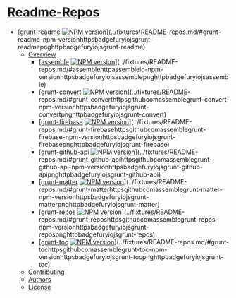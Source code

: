 # [Readme-Repos](../fixtures/README-repos.md)

* [grunt-readme [![NPM version](https://badge.fury.io/js/grunt-readme.png)](http://badge.fury.io/js/grunt-readme)](../fixtures/README-repos.md/#grunt-readme-npm-versionhttpsbadgefuryiojsgrunt-readmepnghttpbadgefuryiojsgrunt-readme)
  * [Overview](../fixtures/README-repos.md/#overview)
    * [[assemble](http://assemble.io) [![NPM version](https://badge.fury.io/js/assemble.png)](http://badge.fury.io/js/assemble)](../fixtures/README-repos.md/#assemblehttpassembleio-npm-versionhttpsbadgefuryiojsassemblepnghttpbadgefuryiojsassemble)
    * [[grunt-convert](https://github.com/assemble/grunt-convert) [![NPM version](https://badge.fury.io/js/grunt-convert.png)](http://badge.fury.io/js/grunt-convert)](../fixtures/README-repos.md/#grunt-converthttpsgithubcomassemblegrunt-convert-npm-versionhttpsbadgefuryiojsgrunt-convertpnghttpbadgefuryiojsgrunt-convert)
    * [[grunt-firebase](https://github.com/assemble/grunt-firebase) [![NPM version](https://badge.fury.io/js/grunt-firebase.png)](http://badge.fury.io/js/grunt-firebase)](../fixtures/README-repos.md/#grunt-firebasehttpsgithubcomassemblegrunt-firebase-npm-versionhttpsbadgefuryiojsgrunt-firebasepnghttpbadgefuryiojsgrunt-firebase)
    * [[grunt-github-api](https://github.com/assemble/grunt-github-api) [![NPM version](https://badge.fury.io/js/grunt-github-api.png)](http://badge.fury.io/js/grunt-github-api)](../fixtures/README-repos.md/#grunt-github-apihttpsgithubcomassemblegrunt-github-api-npm-versionhttpsbadgefuryiojsgrunt-github-apipnghttpbadgefuryiojsgrunt-github-api)
    * [[grunt-matter](https://github.com/assemble/grunt-matter) [![NPM version](https://badge.fury.io/js/grunt-matter.png)](http://badge.fury.io/js/grunt-matter)](../fixtures/README-repos.md/#grunt-matterhttpsgithubcomassemblegrunt-matter-npm-versionhttpsbadgefuryiojsgrunt-matterpnghttpbadgefuryiojsgrunt-matter)
    * [[grunt-repos](https://github.com/assemble/grunt-repos) [![NPM version](https://badge.fury.io/js/grunt-repos.png)](http://badge.fury.io/js/grunt-repos)](../fixtures/README-repos.md/#grunt-reposhttpsgithubcomassemblegrunt-repos-npm-versionhttpsbadgefuryiojsgrunt-repospnghttpbadgefuryiojsgrunt-repos)
    * [[grunt-toc](https://github.com/assemble/grunt-toc) [![NPM version](https://badge.fury.io/js/grunt-toc.png)](http://badge.fury.io/js/grunt-toc)](../fixtures/README-repos.md/#grunt-tochttpsgithubcomassemblegrunt-toc-npm-versionhttpsbadgefuryiojsgrunt-tocpnghttpbadgefuryiojsgrunt-toc)
  * [Contributing](../fixtures/README-repos.md/#contributing)
  * [Authors](../fixtures/README-repos.md/#authors)
  * [License](../fixtures/README-repos.md/#license)
